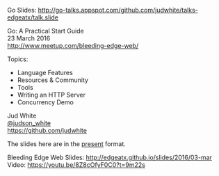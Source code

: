 Go Slides: http://go-talks.appspot.com/github.com/judwhite/talks-edgeatx/talk.slide

Go: A Practical Start Guide  
23 March 2016  
http://www.meetup.com/bleeding-edge-web/

Topics:
- Language Features
- Resources & Community
- Tools
- Writing an HTTP Server
- Concurrency Demo

Jud White  
[@judson_white](https://twitter.com/judson_white)  
https://github.com/judwhite

The slides here are in the [present](https://godoc.org/golang.org/x/tools/cmd/present) format.

Bleeding Edge Web Slides: http://edgeatx.github.io/slides/2016/03-mar  
Video: https://youtu.be/8Z8cOfyF0C0?t=9m22s
